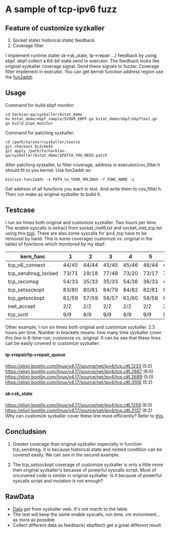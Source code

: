 # A sample of tcp-ipv6 fuzz

## Feature of customize syzkaller
1. Socket state( historical state) feedback.
2. Coverage filter

I implement runtime state( sk->sk_state, tp->repair ...) feedback by using ebpf. ebpf collect a 64-bit state send to executor. The feedback looks like original syzkaller coverage signal. Send these signals to fuzzer. Coverage filter implement in executor. You can get kernel function address region use the [fun2addr](https://github.com/hardenedlinux/harbian-qa/blob/master/syz_patch/fun2addr.go).

## Usage  
Command for build ebpf monitor:
```  
cd harbian-qa/syzkaller/kstat_demo
mv kstat_demo/ebpf_sample/$YOUR_EBPF.go kstat_demo/ebpf/ebpftext.go
go build pipe_monitor
```  
Command for patching syzkaller:
```  
cd /path/to/your/syzkaller/source
git checkout bc2c6e45
git apply /path/to/harbian-qa/syzkaller/kstat_demo/$PATCH_YOU_NEED.patch
```
After patching syzkaller, to filter coverage, address in executor/cov_filter.h should fit to you kernel. Use fun2addr as:
```  
bin/syz-func2addr -v PATH_to_YOUR_VMLINUX -f FUNC_NAME -s
```
Get address of all functions you want to test. And write them to cov_filter.h. Then run make as original syzkaller to build it.

## Testcase
I run six times both original and customize syzkaller. Two hours per time. The enable syscalls is extract from socket_inet6.txt and socket_inet_tcp.txt using this [tool](https://github.com/hardenedlinux/harbian-qa/blob/master/syz_patch/extract_syscall_names_from_prog.py). There are also some syscalls for ipv4_tcp have to be removed by hand.
This is some coverage( customize vs. original in the table) of functions which monitored by my ebpf:  

|kern_func | 1 | 2 | 3 | 4 | 5 | 6 |  
| -------- | - | - | - | - | - | - |  
| tcp_v6_connect | 44/45 | 44/44 | 45/45 | 45/46 | 46/44 | 45/45 |  
| tcp_sendmsg_locked | 73/71 | 19/18 | 77/48 | 73/20 | 73/17 | 72/20 |  
| tcp_recvmsg | 54/33 | 35/33 | 35/33 | 54/36 | 36/33 | 48/36 |  
| tcp_setsockopt | 83/80 | 80/81 | 84/79 | 84/82 | 82/81 | 84/83 |  
| tcp_getsockopt | 61/59 | 57/59 | 56/57 | 61/60 | 58/58 | 60/58 |  
| inet_accept | 2/2 | 2/2 | 2/2 | 2/2 | 2/2 | 2/2 |  
| tcp_ioctl | 9/9 | 9/9 | 9/9 | 9/9 | 9/9 | 9/9 |

Other example, I run six times both original and customize syzkaller. 2.5 hours per time. Number in brackets means: how many time syzkaller cover this line in 6-time-run, customize vs. original. It can be see that these lines can be easily covered in customize syzkaller:  
#### tp->repair/tp->repair_queue  
https://elixir.bootlin.com/linux/v4.17/source/net/ipv4/tcp.c#L1233 (5:0)  
https://elixir.bootlin.com/linux/v4.17/source/net/ipv4/tcp.c#L2687 (6:0)  
https://elixir.bootlin.com/linux/v4.17/source/net/ipv4/tcp.c#L2689 (5:0)  
https://elixir.bootlin.com/linux/v4.17/source/net/ipv4/tcp.c#L3106 (5:2)  

#### sk->sk_state  
https://elixir.bootlin.com/linux/v4.17/source/net/ipv4/tcp.c#L1259 (6:0)  
https://elixir.bootlin.com/linux/v4.17/source/net/ipv4/tcp.c#L2137 (6:2)  
Why can customize syzkaller cover these line more efficiently? Refer to [this](../README.md).

## Concludsion
1. Greater coverage than original syzkaller especially in function tcp_sendmsg. It is because historical state and nested condition can be covered easily. We can see in the second example.

2. The tcp_setsockopt coverage of customize syzkaller is only a little more then original syzkaller's because of powerful syscalls script. Most of uncovered code is similar in original syzkaller. Is it because of powerful syscalls script and mutation is not enough?

## RawData
* [Data](data.tar.bz2) get from syzkaller web. It's not macth to the table.
* The test will keep the same enable syscalls, run time, vm evironment... as more as possible.
* Collect different data as feedback( ebpftext) get a great different result.